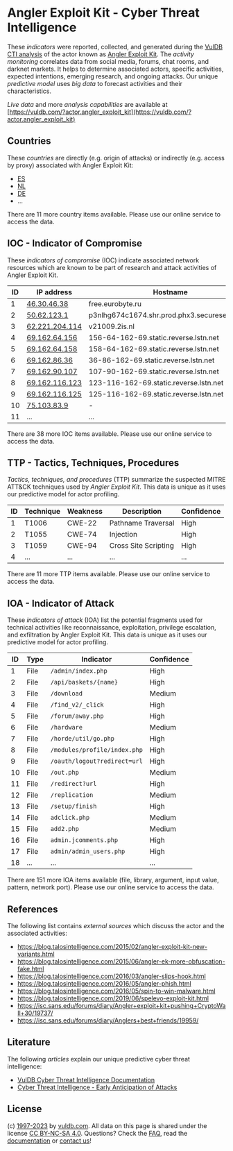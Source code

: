 # Angler Exploit Kit - Cyber Threat Intelligence

These _indicators_ were reported, collected, and generated during the [VulDB CTI analysis](https://vuldb.com/?kb.cti) of the actor known as [Angler Exploit Kit](https://vuldb.com/?actor.angler_exploit_kit). The _activity monitoring_ correlates data from social media, forums, chat rooms, and darknet markets. It helps to determine associated actors, specific activities, expected intentions, emerging research, and ongoing attacks. Our unique _predictive model_ uses _big data_ to forecast activities and their characteristics.

_Live data_ and more _analysis capabilities_ are available at [https://vuldb.com/?actor.angler_exploit_kit](https://vuldb.com/?actor.angler_exploit_kit)

## Countries

These _countries_ are directly (e.g. origin of attacks) or indirectly (e.g. access by proxy) associated with Angler Exploit Kit:

* [ES](https://vuldb.com/?country.es)
* [NL](https://vuldb.com/?country.nl)
* [DE](https://vuldb.com/?country.de)
* ...

There are 11 more country items available. Please use our online service to access the data.

## IOC - Indicator of Compromise

These _indicators of compromise_ (IOC) indicate associated network resources which are known to be part of research and attack activities of Angler Exploit Kit.

ID | IP address | Hostname | Campaign | Confidence
-- | ---------- | -------- | -------- | ----------
1 | [46.30.46.38](https://vuldb.com/?ip.46.30.46.38) | free.eurobyte.ru | - | High
2 | [50.62.123.1](https://vuldb.com/?ip.50.62.123.1) | p3nlhg674c1674.shr.prod.phx3.secureserver.net | - | High
3 | [62.221.204.114](https://vuldb.com/?ip.62.221.204.114) | v21009.2is.nl | - | High
4 | [69.162.64.156](https://vuldb.com/?ip.69.162.64.156) | 156-64-162-69.static.reverse.lstn.net | - | High
5 | [69.162.64.158](https://vuldb.com/?ip.69.162.64.158) | 158-64-162-69.static.reverse.lstn.net | - | High
6 | [69.162.86.36](https://vuldb.com/?ip.69.162.86.36) | 36-86-162-69.static.reverse.lstn.net | - | High
7 | [69.162.90.107](https://vuldb.com/?ip.69.162.90.107) | 107-90-162-69.static.reverse.lstn.net | - | High
8 | [69.162.116.123](https://vuldb.com/?ip.69.162.116.123) | 123-116-162-69.static.reverse.lstn.net | - | High
9 | [69.162.116.125](https://vuldb.com/?ip.69.162.116.125) | 125-116-162-69.static.reverse.lstn.net | - | High
10 | [75.103.83.9](https://vuldb.com/?ip.75.103.83.9) | - | - | High
11 | ... | ... | ... | ...

There are 38 more IOC items available. Please use our online service to access the data.

## TTP - Tactics, Techniques, Procedures

_Tactics, techniques, and procedures_ (TTP) summarize the suspected MITRE ATT&CK techniques used by _Angler Exploit Kit_. This data is unique as it uses our predictive model for actor profiling.

ID | Technique | Weakness | Description | Confidence
-- | --------- | -------- | ----------- | ----------
1 | T1006 | CWE-22 | Pathname Traversal | High
2 | T1055 | CWE-74 | Injection | High
3 | T1059 | CWE-94 | Cross Site Scripting | High
4 | ... | ... | ... | ...

There are 11 more TTP items available. Please use our online service to access the data.

## IOA - Indicator of Attack

These _indicators of attack_ (IOA) list the potential fragments used for technical activities like reconnaissance, exploitation, privilege escalation, and exfiltration by Angler Exploit Kit. This data is unique as it uses our predictive model for actor profiling.

ID | Type | Indicator | Confidence
-- | ---- | --------- | ----------
1 | File | `/admin/index.php` | High
2 | File | `/api/baskets/{name}` | High
3 | File | `/download` | Medium
4 | File | `/find_v2/_click` | High
5 | File | `/forum/away.php` | High
6 | File | `/hardware` | Medium
7 | File | `/horde/util/go.php` | High
8 | File | `/modules/profile/index.php` | High
9 | File | `/oauth/logout?redirect=url` | High
10 | File | `/out.php` | Medium
11 | File | `/redirect?url` | High
12 | File | `/replication` | Medium
13 | File | `/setup/finish` | High
14 | File | `adclick.php` | Medium
15 | File | `add2.php` | Medium
16 | File | `admin.jcomments.php` | High
17 | File | `admin/admin_users.php` | High
18 | ... | ... | ...

There are 151 more IOA items available (file, library, argument, input value, pattern, network port). Please use our online service to access the data.

## References

The following list contains _external sources_ which discuss the actor and the associated activities:

* https://blog.talosintelligence.com/2015/02/angler-exploit-kit-new-variants.html
* https://blog.talosintelligence.com/2015/06/angler-ek-more-obfuscation-fake.html
* https://blog.talosintelligence.com/2016/03/angler-slips-hook.html
* https://blog.talosintelligence.com/2016/05/angler-phish.html
* https://blog.talosintelligence.com/2016/05/spin-to-win-malware.html
* https://blog.talosintelligence.com/2019/06/spelevo-exploit-kit.html
* https://isc.sans.edu/forums/diary/Angler+exploit+kit+pushing+CryptoWall+30/19737/
* https://isc.sans.edu/forums/diary/Anglers+best+friends/19959/

## Literature

The following _articles_ explain our unique predictive cyber threat intelligence:

* [VulDB Cyber Threat Intelligence Documentation](https://vuldb.com/?kb.cti)
* [Cyber Threat Intelligence - Early Anticipation of Attacks](https://www.scip.ch/en/?labs.20201022)

## License

(c) [1997-2023](https://vuldb.com/?kb.changelog) by [vuldb.com](https://vuldb.com/?kb.about). All data on this page is shared under the license [CC BY-NC-SA 4.0](https://creativecommons.org/licenses/by-nc-sa/4.0/). Questions? Check the [FAQ](https://vuldb.com/?kb.faq), read the [documentation](https://vuldb.com/?kb) or [contact us](https://vuldb.com/?contact)!
